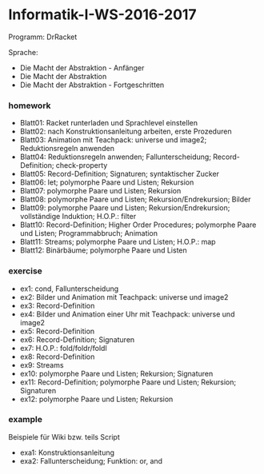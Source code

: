 # Informatik-I-WS-2016-2017 

Programm: DrRacket

Sprache: 
- Die Macht der Abstraktion - Anfänger
- Die Macht der Abstraktion
- Die Macht der Abstraktion - Fortgeschritten

### homework
- Blatt01: Racket runterladen und Sprachlevel einstellen
- Blatt02: nach Konstruktionsanleitung arbeiten, erste Prozeduren
- Blatt03: Animation mit Teachpack: universe und image2; Reduktionsregeln anwenden
- Blatt04: Reduktionsregeln anwenden; Fallunterscheidung; Record-Definition; check-property
- Blatt05: Record-Definition; Signaturen; syntaktischer Zucker
- Blatt06: let; polymorphe Paare und Listen; Rekursion
- Blatt07: polymorphe Paare und Listen; Rekursion
- Blatt08: polymorphe Paare und Listen; Rekursion/Endrekursion; Bilder
- Blatt09: polymorphe Paare und Listen; Rekursion/Endrekursion;  vollständige Induktion; H.O.P.: filter
- Blatt10: Record-Definition; Higher Order Procedures; polymorphe Paare und Listen; Programmabbruch; Animation
- Blatt11: Streams; polymorphe Paare und Listen; H.O.P.: map
- Blatt12: Binärbäume; polymorphe Paare und Listen

### exercise
- ex1: cond, Fallunterscheidung
- ex2: Bilder und Animation mit Teachpack: universe und image2
- ex3: Record-Definition
- ex4: Bilder und Animation einer Uhr mit Teachpack: universe und image2
- ex5: Record-Definition
- ex6: Record-Definition; Signaturen
- ex7: H.O.P.: fold/foldr/foldl
- ex8: Record-Definition
- ex9: Streams
- ex10: polymorphe Paare und Listen; Rekursion; Signaturen
- ex11: Record-Definition; polymorphe Paare und Listen; Rekursion; Signaturen
- ex12: polymorphe Paare und Listen; Rekursion

### example
Beispiele für Wiki bzw. teils Script
- exa1: Konstruktionsanleitung
- exa2: Fallunterscheidung; Funktion: or, and 
